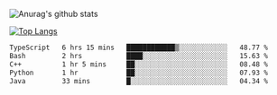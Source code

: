 ![Anurag's github stats](https://github-readme-stats-rosy-xi.vercel.app/api?username=wkmyws&show_icons=true&theme=transparent&count_private=true)

[![Top Langs](https://github-readme-stats-rosy-xi.vercel.app/api/top-langs/?username=wkmyws&layout=pie&hide=C%23,html,matlab,asp.net,css,Mathematica)](https://github.com/wkmyws)

<!--START_SECTION:waka-->

```txt
TypeScript   6 hrs 15 mins   ████████████▒░░░░░░░░░░░░   48.77 %
Bash         2 hrs           ████░░░░░░░░░░░░░░░░░░░░░   15.63 %
C++          1 hr 5 mins     ██░░░░░░░░░░░░░░░░░░░░░░░   08.48 %
Python       1 hr            ██░░░░░░░░░░░░░░░░░░░░░░░   07.93 %
Java         33 mins         █░░░░░░░░░░░░░░░░░░░░░░░░   04.34 %
```

<!--END_SECTION:waka-->

